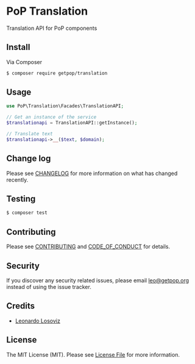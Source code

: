 # PoP Translation

<!--
[![Latest Version on Packagist][ico-version]][link-packagist]
[![Software License][ico-license]](LICENSE.md)
[![Build Status][ico-travis]][link-travis]
[![Coverage Status][ico-scrutinizer]][link-scrutinizer]
[![Quality Score][ico-code-quality]][link-code-quality]
[![Total Downloads][ico-downloads]][link-downloads]
-->

Translation API for PoP components

## Install

Via Composer

``` bash
$ composer require getpop/translation
```

## Usage

```php
use PoP\Translation\Facades\TranslationAPI;

// Get an instance of the service
$translationapi = TranslationAPI::getInstance();

// Translate text
$translationapi->__($text, $domain);
```

## Change log

Please see [CHANGELOG](CHANGELOG.md) for more information on what has changed recently.

## Testing

``` bash
$ composer test
```

## Contributing

Please see [CONTRIBUTING](CONTRIBUTING.md) and [CODE_OF_CONDUCT](CODE_OF_CONDUCT.md) for details.

## Security

If you discover any security related issues, please email leo@getpop.org instead of using the issue tracker.

## Credits

- [Leonardo Losoviz][link-author]

## License

The MIT License (MIT). Please see [License File](LICENSE.md) for more information.

<!--
[ico-version]: https://img.shields.io/packagist/v/getpop/translation.svg?style=flat-square
[ico-license]: https://img.shields.io/badge/license-MIT-brightgreen.svg?style=flat-square
[ico-travis]: https://img.shields.io/travis/getpop/translation/master.svg?style=flat-square
[ico-scrutinizer]: https://img.shields.io/scrutinizer/coverage/g/getpop/translation.svg?style=flat-square
[ico-code-quality]: https://img.shields.io/scrutinizer/g/getpop/translation.svg?style=flat-square
[ico-downloads]: https://img.shields.io/packagist/dt/getpop/translation.svg?style=flat-square

[link-packagist]: https://packagist.org/packages/getpop/translation
[link-travis]: https://travis-ci.org/getpop/translation
[link-scrutinizer]: https://scrutinizer-ci.com/g/getpop/translation/code-structure
[link-code-quality]: https://scrutinizer-ci.com/g/getpop/translation
[link-downloads]: https://packagist.org/packages/getpop/translation
[link-contributors]: ../../contributors
-->

[link-author]: https://github.com/leoloso
